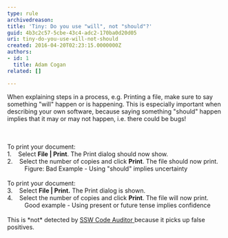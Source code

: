 ```yaml
---
type: rule
archivedreason: 
title: 'Tiny: Do you use "will", not "should"?'
guid: 4b3c2c57-5cbe-43c4-adc2-170ba0d20d05
uri: tiny-do-you-use-will-not-should
created: 2016-04-20T02:23:15.0000000Z
authors:
- id: 1
  title: Adam Cogan
related: []

---
```



<p>​When explaining steps in a process, e.g. Printing a file, make sure to say something &quot;will&quot; happen or is happening. This is especially important when describing your own software, because saying something &quot;should&quot; happen implies that it may or may not happen, i.e. there could be bugs!</p>
<br><excerpt class='endintro'></excerpt><br>
​To print your document&#58;<br>1.&#160;&#160;&#160; Select&#160;<strong>File | Print</strong>. The Print dialog should now show.<br>2.&#160;&#160;&#160; Select the number of copies and click&#160;<strong>Print</strong>. The file should now print.<dd class="ssw15-rteElement-FigureBad">Figure&#58; Bad Example - Using &quot;should&quot; implies uncertainty</dd><br>To print your document&#58;<br>3.&#160;&#160;&#160; Select&#160;<strong>File | Print.</strong> The Print dialog is shown.<br>4.&#160;&#160;&#160; Select the number of copies and click&#160;<strong>Print</strong>. The file will now print.<dd class="ssw15-rteElement-FigureGood">Good example - Using present or future tense implies confidence</dd><br>This is *not* detected by&#160;<a href="https&#58;//www.ssw.com.au/ssw/CodeAuditor/">SSW Code Auditor&#160;​</a>because it picks up false positives.​


